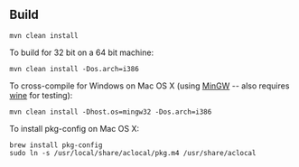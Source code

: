Build
-----

    mvn clean install

To build for 32 bit on a 64 bit machine:

    mvn clean install -Dos.arch=i386

To cross-compile for Windows on Mac OS X (using [MinGW](http://crossgcc.rts-software.org/doku.php)
 -- also requires [wine](http://code.google.com/p/darwine-builds/downloads/list) for testing):

    mvn clean install -Dhost.os=mingw32 -Dos.arch=i386

To install pkg-config on Mac OS X:

    brew install pkg-config
    sudo ln -s /usr/local/share/aclocal/pkg.m4 /usr/share/aclocal
